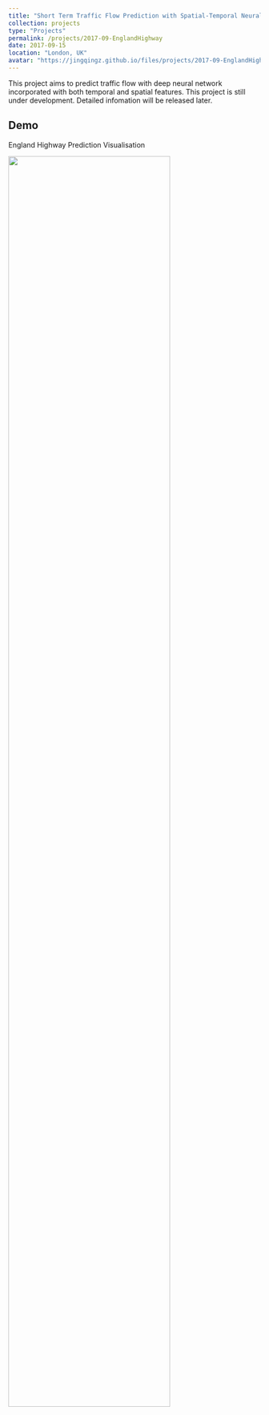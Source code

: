 ```yaml
---
title: "Short Term Traffic Flow Prediction with Spatial-Temporal Neural Networks on England Highway"
collection: projects
type: "Projects"
permalink: /projects/2017-09-EnglandHighway
date: 2017-09-15
location: "London, UK"
avatar: "https://jingqingz.github.io/files/projects/2017-09-EnglandHighway/avatar.png"
---
```


This project aims to predict traffic flow with deep neural network incorporated with both temporal and spatial features. This project is still under development. Detailed infomation will be released later.


## Demo

England Highway Prediction Visualisation
<div>
    <img src="https://jingqingz.github.io/files/projects/2017-09-EnglandHighway/demo.gif" style="width: 80%;"/>
</div>

